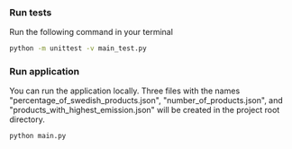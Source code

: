 ### Run tests
Run the following command in your terminal
```bash
python -m unittest -v main_test.py
```
### Run application
You can run the application locally. Three files with the names "percentage_of_swedish_products.json", "number_of_products.json", and "products_with_highest_emission.json" will be created in the project root directory.
```bash
python main.py
```
